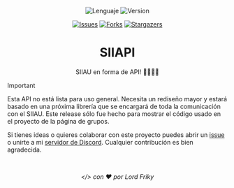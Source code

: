 <div id="main" align="center">

![Lenguaje][language-shield]
![Version][version-shield]

[![Issues][issues-shield]][issues-url]
[![Forks][forks-shield]][forks-url]
[![Stargazers][stars-shield]][stars-url]

# SIIAPI
SIIAU en forma de API! 🧑🏻‍💻🦁

</div>

> [!IMPORTANT]  
> Esta API no está lista para uso general. Necesita un rediseño mayor y estará basado en una próxima librería que se encargará de toda la comunicación con el SIIAU. Este release sólo fue hecho para mostrar el código usado en el proyecto de la página de grupos.
> 
> Si tienes ideas o quieres colaborar con este proyecto puedes abrir un [issue][issues-url] o unirte a mi [servidor de Discord][discord-url]. Cualquier contribución es bien agradecida.

<br><p align="center" id="footer"><i>&lt;/&gt; con ❤️  por Lord Friky</i></p>

<!--------------------->
<!--     Enlaces     -->
<!--------------------->

<!-- Badges estáticos -->
[language-shield]: https://img.shields.io/badge/LENGUAJE-TypeScript-orange?style=for-the-badge
[version-shield]: https://img.shields.io/badge/VERSION-v0--grupos-brightgreen?style=for-the-badge

<!-- Badges dinmámicos -->
[issues-shield]: https://img.shields.io/github/issues/lordfriky/siiapi.svg?style=for-the-badge
[issues-url]: https://github.com/lordfriky/siiapi/issues
[forks-shield]: https://img.shields.io/github/forks/lordfriky/siiapi.svg?style=for-the-badge
[forks-url]: https://github.com/lordfriky/siiapi/network/members
[stars-shield]: https://img.shields.io/github/stars/lordfriky/siiapi.svg?style=for-the-badge
[stars-url]: https://github.com/lordfriky/siiapi/stargazers

<!-- Enlaces varios -->
[discord-url]: https://discord.lordfriky.dev
